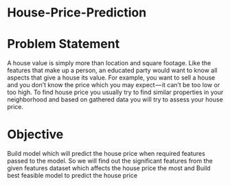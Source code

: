 # House-Price-Prediction
# Problem Statement
A house value is simply more than location and square footage. Like the features that make up a person, an educated party would want to know all aspects that give a house its value. For example, you want to sell a house and you don’t know the price which you may expect — it can’t be too low or too high. To find house price you usually try to find similar properties in your neighborhood and based on gathered data you will try to assess your house price.

# Objective
Build model which will predict the house price when required features passed to the model. So we will find out the significant features from the given features dataset which affects the house price the most and Build best feasible model to predict the house price
